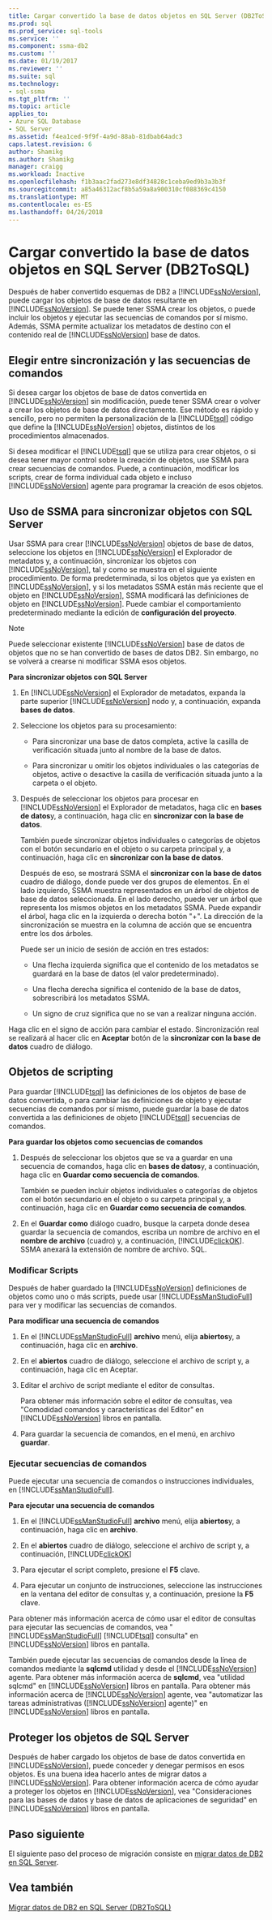 ```yaml
---
title: Cargar convertido la base de datos objetos en SQL Server (DB2ToSQL) | Documentos de Microsoft
ms.prod: sql
ms.prod_service: sql-tools
ms.service: ''
ms.component: ssma-db2
ms.custom: ''
ms.date: 01/19/2017
ms.reviewer: ''
ms.suite: sql
ms.technology:
- sql-ssma
ms.tgt_pltfrm: ''
ms.topic: article
applies_to:
- Azure SQL Database
- SQL Server
ms.assetid: f4ea1ced-9f9f-4a9d-88ab-81dbab64adc3
caps.latest.revision: 6
author: Shamikg
ms.author: Shamikg
manager: craigg
ms.workload: Inactive
ms.openlocfilehash: f1b3aac2fad273e8df34828c1ceba9ed9b3a3b3f
ms.sourcegitcommit: a85a46312acf8b5a59a8a900310cf088369c4150
ms.translationtype: MT
ms.contentlocale: es-ES
ms.lasthandoff: 04/26/2018
---
```

# <a name="loading-converted-database-objects-into-sql-server-db2tosql"></a>Cargar convertido la base de datos objetos en SQL Server (DB2ToSQL)
Después de haber convertido esquemas de DB2 a [!INCLUDE[ssNoVersion](../../includes/ssnoversion_md.md)], puede cargar los objetos de base de datos resultante en [!INCLUDE[ssNoVersion](../../includes/ssnoversion_md.md)]. Se puede tener SSMA crear los objetos, o puede incluir los objetos y ejecutar las secuencias de comandos por sí mismo. Además, SSMA permite actualizar los metadatos de destino con el contenido real de [!INCLUDE[ssNoVersion](../../includes/ssnoversion_md.md)] base de datos.  
  
## <a name="choosing-between-synchronization-and-scripts"></a>Elegir entre sincronización y las secuencias de comandos  
Si desea cargar los objetos de base de datos convertida en [!INCLUDE[ssNoVersion](../../includes/ssnoversion_md.md)] sin modificación, puede tener SSMA crear o volver a crear los objetos de base de datos directamente. Ese método es rápido y sencillo, pero no permiten la personalización de la [!INCLUDE[tsql](../../includes/tsql_md.md)] código que define la [!INCLUDE[ssNoVersion](../../includes/ssnoversion_md.md)] objetos, distintos de los procedimientos almacenados.  
  
Si desea modificar el [!INCLUDE[tsql](../../includes/tsql_md.md)] que se utiliza para crear objetos, o si desea tener mayor control sobre la creación de objetos, use SSMA para crear secuencias de comandos. Puede, a continuación, modificar los scripts, crear de forma individual cada objeto e incluso [!INCLUDE[ssNoVersion](../../includes/ssnoversion_md.md)] agente para programar la creación de esos objetos.  
  
## <a name="using-ssma-to-synchronize-objects-with-sql-server"></a>Uso de SSMA para sincronizar objetos con SQL Server  
Usar SSMA para crear [!INCLUDE[ssNoVersion](../../includes/ssnoversion_md.md)] objetos de base de datos, seleccione los objetos en [!INCLUDE[ssNoVersion](../../includes/ssnoversion_md.md)] el Explorador de metadatos y, a continuación, sincronizar los objetos con [!INCLUDE[ssNoVersion](../../includes/ssnoversion_md.md)], tal y como se muestra en el siguiente procedimiento. De forma predeterminada, si los objetos que ya existen en [!INCLUDE[ssNoVersion](../../includes/ssnoversion_md.md)], y si los metadatos SSMA están más reciente que el objeto en [!INCLUDE[ssNoVersion](../../includes/ssnoversion_md.md)], SSMA modificará las definiciones de objeto en [!INCLUDE[ssNoVersion](../../includes/ssnoversion_md.md)]. Puede cambiar el comportamiento predeterminado mediante la edición de **configuración del proyecto**.  
  
> [!NOTE]  
> Puede seleccionar existente [!INCLUDE[ssNoVersion](../../includes/ssnoversion_md.md)] base de datos de objetos que no se han convertido de bases de datos DB2. Sin embargo, no se volverá a crearse ni modificar SSMA esos objetos.  
  
**Para sincronizar objetos con SQL Server**  
  
1.  En [!INCLUDE[ssNoVersion](../../includes/ssnoversion_md.md)] el Explorador de metadatos, expanda la parte superior [!INCLUDE[ssNoVersion](../../includes/ssnoversion_md.md)] nodo y, a continuación, expanda **bases de datos**.  
  
2.  Seleccione los objetos para su procesamiento:  
  
    -   Para sincronizar una base de datos completa, active la casilla de verificación situada junto al nombre de la base de datos.  
  
    -   Para sincronizar u omitir los objetos individuales o las categorías de objetos, active o desactive la casilla de verificación situada junto a la carpeta o el objeto.  
  
3.  Después de seleccionar los objetos para procesar en [!INCLUDE[ssNoVersion](../../includes/ssnoversion_md.md)] el Explorador de metadatos, haga clic en **bases de datos**y, a continuación, haga clic en **sincronizar con la base de datos**.  
  
    También puede sincronizar objetos individuales o categorías de objetos con el botón secundario en el objeto o su carpeta principal y, a continuación, haga clic en **sincronizar con la base de datos**.  
  
    Después de eso, se mostrará SSMA el **sincronizar con la base de datos** cuadro de diálogo, donde puede ver dos grupos de elementos. En el lado izquierdo, SSMA muestra representados en un árbol de objetos de base de datos seleccionada. En el lado derecho, puede ver un árbol que representa los mismos objetos en los metadatos SSMA. Puede expandir el árbol, haga clic en la izquierda o derecha botón "+". La dirección de la sincronización se muestra en la columna de acción que se encuentra entre los dos árboles.  
  
    Puede ser un inicio de sesión de acción en tres estados:  
  
    -   Una flecha izquierda significa que el contenido de los metadatos se guardará en la base de datos (el valor predeterminado).  
  
    -   Una flecha derecha significa el contenido de la base de datos, sobrescribirá los metadatos SSMA.  
  
    -   Un signo de cruz significa que no se van a realizar ninguna acción.  
  
Haga clic en el signo de acción para cambiar el estado. Sincronización real se realizará al hacer clic en **Aceptar** botón de la **sincronizar con la base de datos** cuadro de diálogo.  
  
## <a name="scripting-objects"></a>Objetos de scripting  
Para guardar [!INCLUDE[tsql](../../includes/tsql_md.md)] las definiciones de los objetos de base de datos convertida, o para cambiar las definiciones de objeto y ejecutar secuencias de comandos por sí mismo, puede guardar la base de datos convertida a las definiciones de objeto [!INCLUDE[tsql](../../includes/tsql_md.md)] secuencias de comandos.  
  
**Para guardar los objetos como secuencias de comandos**  
  
1.  Después de seleccionar los objetos que se va a guardar en una secuencia de comandos, haga clic en **bases de datos**y, a continuación, haga clic en **Guardar como secuencia de comandos**.  
  
    También se pueden incluir objetos individuales o categorías de objetos con el botón secundario en el objeto o su carpeta principal y, a continuación, haga clic en **Guardar como secuencia de comandos**.  
  
2.  En el **Guardar como** diálogo cuadro, busque la carpeta donde desea guardar la secuencia de comandos, escriba un nombre de archivo en el **nombre de archivo** (cuadro) y, a continuación, [!INCLUDE[clickOK](../../includes/clickok_md.md)]. SSMA anexará la extensión de nombre de archivo. SQL.  
  
### <a name="modifying-scripts"></a>Modificar Scripts  
Después de haber guardado la [!INCLUDE[ssNoVersion](../../includes/ssnoversion_md.md)] definiciones de objetos como uno o más scripts, puede usar [!INCLUDE[ssManStudioFull](../../includes/ssmanstudiofull_md.md)] para ver y modificar las secuencias de comandos.  
  
**Para modificar una secuencia de comandos**  
  
1.  En el [!INCLUDE[ssManStudioFull](../../includes/ssmanstudiofull_md.md)] **archivo** menú, elija **abiertos**y, a continuación, haga clic en **archivo**.  
  
2.  En el **abiertos** cuadro de diálogo, seleccione el archivo de script y, a continuación, haga clic en Aceptar.
  
3.  Editar el archivo de script mediante el editor de consultas.  
  
    Para obtener más información sobre el editor de consultas, vea "Comodidad comandos y características del Editor" en [!INCLUDE[ssNoVersion](../../includes/ssnoversion_md.md)] libros en pantalla.  
  
4.  Para guardar la secuencia de comandos, en el menú, en archivo **guardar**.  
  
### <a name="running-scripts"></a>Ejecutar secuencias de comandos  
Puede ejecutar una secuencia de comandos o instrucciones individuales, en [!INCLUDE[ssManStudioFull](../../includes/ssmanstudiofull_md.md)].  
  
**Para ejecutar una secuencia de comandos**  
  
1.  En el [!INCLUDE[ssManStudioFull](../../includes/ssmanstudiofull_md.md)] **archivo** menú, elija **abiertos**y, a continuación, haga clic en **archivo**.  
  
2.  En el **abiertos** cuadro de diálogo, seleccione el archivo de script y, a continuación, [!INCLUDE[clickOK](../../includes/clickok_md.md)]  
  
3.  Para ejecutar el script completo, presione el **F5** clave.  
  
4.  Para ejecutar un conjunto de instrucciones, seleccione las instrucciones en la ventana del editor de consultas y, a continuación, presione la **F5** clave.  
  
Para obtener más información acerca de cómo usar el editor de consultas para ejecutar las secuencias de comandos, vea "[!INCLUDE[ssManStudioFull](../../includes/ssmanstudiofull_md.md)] [!INCLUDE[tsql](../../includes/tsql_md.md)] consulta" en [!INCLUDE[ssNoVersion](../../includes/ssnoversion_md.md)] libros en pantalla.  
  
También puede ejecutar las secuencias de comandos desde la línea de comandos mediante la **sqlcmd** utilidad y desde el [!INCLUDE[ssNoVersion](../../includes/ssnoversion_md.md)] agente. Para obtener más información acerca de **sqlcmd**, vea "utilidad sqlcmd" en [!INCLUDE[ssNoVersion](../../includes/ssnoversion_md.md)] libros en pantalla. Para obtener más información acerca de [!INCLUDE[ssNoVersion](../../includes/ssnoversion_md.md)] agente, vea "automatizar las tareas administrativas ([!INCLUDE[ssNoVersion](../../includes/ssnoversion_md.md)] agente)" en [!INCLUDE[ssNoVersion](../../includes/ssnoversion_md.md)] libros en pantalla.  
  
## <a name="securing-objects-in-sql-server"></a>Proteger los objetos de SQL Server  
Después de haber cargado los objetos de base de datos convertida en [!INCLUDE[ssNoVersion](../../includes/ssnoversion_md.md)], puede conceder y denegar permisos en esos objetos. Es una buena idea hacerlo antes de migrar datos a [!INCLUDE[ssNoVersion](../../includes/ssnoversion_md.md)]. Para obtener información acerca de cómo ayudar a proteger los objetos en [!INCLUDE[ssNoVersion](../../includes/ssnoversion_md.md)], vea "Consideraciones para las bases de datos y base de datos de aplicaciones de seguridad" en [!INCLUDE[ssNoVersion](../../includes/ssnoversion_md.md)] libros en pantalla.  
  
## <a name="next-step"></a>Paso siguiente  
El siguiente paso del proceso de migración consiste en [migrar datos de DB2 en SQL Server](http://msdn.microsoft.com/en-us/86cbd39f-6dac-409a-9ce1-7dd54403f84b).  
  
## <a name="see-also"></a>Vea también  
[Migrar datos de DB2 en SQL Server &#40;DB2ToSQL&#41;](../../ssma/db2/migrating-db2-data-into-sql-server-db2tosql.md)  
  
